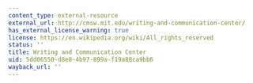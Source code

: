 ```yaml
---
content_type: external-resource
external_url: http://cmsw.mit.edu/writing-and-communication-center/
has_external_license_warning: true
license: https://en.wikipedia.org/wiki/All_rights_reserved
status: ''
title: Writing and Communication Center
uid: 5dd06550-d8e8-4b97-899a-f19a88ca9bb6
wayback_url: ''
---
```

